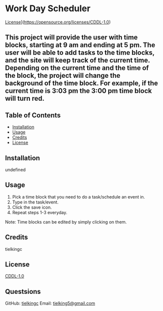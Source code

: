 
  # Work Day Scheduler

  [License](https://img.shields.io/badge/License-CDDL-1.0-blue.svg)](https://opensource.org/licenses/CDDL-1.0)

  ## This project will provide the user with time blocks, starting at 9 am and ending at 5 pm. The user will be able to add tasks to the time blocks, and the site will keep track of the current time. Depending on the current time and the time of the block, the project will change the background of the time block. For example, if the current time is 3:03 pm the 3:00 pm time block will turn red.

  ## Table of Contents

  * [Installation](#installation)
  * [Usage](#usage)
  * [Credits](#credits)
  * [License](#license)
  
  ## Installation
  undefined

  ## Usage
  1. Pick a time block that you need to do a task/schedule an event in.
2. Type in the task/event.
3. Click the save icon.
4. Repeat steps 1-3 everyday.

Note: Time blocks can be edited by simply clicking on them.

  ## Credits
  tielkingc

  ## License
  [CDDL-1.0](https://opensource.org/licenses/CDDL-1.0)
  

  ## Questsions
  GitHub: [tielkingc](https://github.com/tielkingc)
  Email: tielking5@gmail.com

  
